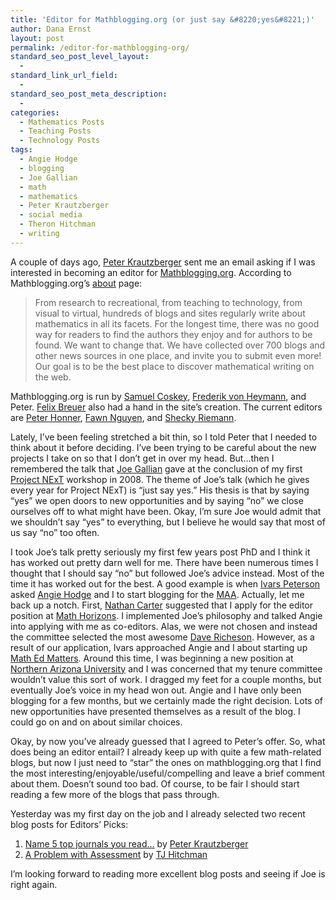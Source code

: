 ```yaml
---
title: 'Editor for Mathblogging.org (or just say &#8220;yes&#8221;)'
author: Dana Ernst
layout: post
permalink: /editor-for-mathblogging-org/
standard_seo_post_level_layout:
  - 
standard_link_url_field:
  - 
standard_seo_post_meta_description:
  - 
categories:
  - Mathematics Posts
  - Teaching Posts
  - Technology Posts
tags:
  - Angie Hodge
  - blogging
  - Joe Gallian
  - math
  - mathematics
  - Peter Krautzberger
  - social media
  - Theron Hitchman
  - writing
---
```

<div class="kcite-section" kcite-section-id="847">
  <p>
    A couple of days ago, <a href="http://boolesrings.org/krautzberger/">Peter Krautzberger</a> sent me an email asking if I was interested in becoming an editor for <a href="http://mathblogging.org">Mathblogging.org</a>. According to Mathblogging.org&#8217;s <a href="http://www.mathblogging.org/about">about</a> page:
  </p>
  
  <blockquote>
    <p>
      From research to recreational, from teaching to technology, from visual to virtual, hundreds of blogs and sites regularly write about mathematics in all its facets. For the longest time, there was no good way for readers to find the authors they enjoy and for authors to be found. We want to change that. We have collected over 700 blogs and other news sources in one place, and invite you to submit even more! Our goal is to be the best place to discover mathematical writing on the web.
    </p>
  </blockquote>
  
  <p>
    Mathblogging.org is run by <a href="http://boolesrings.org/scoskey/">Samuel Coskey</a>, <a href="http://boolesrings.org/vonheymann/">Frederik von Heymann</a>, and Peter. <a href="http://www.felixbreuer.net/">Felix Breuer</a> also had a hand in the site&#8217;s creation. The current editors are <a href="http://mrhonner.com/">Peter Honner</a>, <a href="http://fawnnguyen.com/">Fawn Nguyen</a>, and <a href="http://math-frolic.blogspot.com/">Shecky Riemann</a>.
  </p>
  
  <p>
    Lately, I&#8217;ve been feeling stretched a bit thin, so I told Peter that I needed to think about it before deciding. I&#8217;ve been trying to be careful about the new projects I take on so that I don&#8217;t get in over my head. But&#8230;then I remembered the talk that <a href="http://www.d.umn.edu/~jgallian/">Joe Gallian</a> gave at the conclusion of my first <a href="http://archives.math.utk.edu/projnext/">Project NExT</a> workshop in 2008. The theme of Joe&#8217;s talk (which he gives every year for Project NExT) is &#8220;just say yes.&#8221; His thesis is that by saying &#8220;yes&#8221; we open doors to new opportunities and by saying &#8220;no&#8221; we close ourselves off to what might have been. Okay, I&#8217;m sure Joe would admit that we shouldn&#8217;t say &#8220;yes&#8221; to everything, but I believe he would say that most of us say &#8220;no&#8221; too often.
  </p>
  
  <p>
    I took Joe&#8217;s talk pretty seriously my first few years post PhD and I think it has worked out pretty darn well for me. There have been numerous times I thought that I should say &#8220;no&#8221; but followed Joe&#8217;s advice instead. Most of the time it has worked out for the best. A good example is when <a href="https://sites.google.com/site/ivarspeterson/">Ivars Peterson</a> asked <a href="http://www.unomaha.edu/math/people/hodge/">Angie Hodge</a> and I to start blogging for the <a href="http://maa.org">MAA</a>. Actually, let me back up a notch. First, <a href="https://faculty.bentley.edu/details.asp?uname=ncarter">Nathan Carter</a> suggested that I apply for the editor position at <a href="http://www.maa.org//publications/periodicals/math-horizons">Math Horizons</a>. I implemented Joe&#8217;s philosophy and talked Angie into applying with me as co-editors. Alas, we were not chosen and instead the committee selected the most awesome <a href="http://users.dickinson.edu/~richesod/">Dave Richeson</a>. However, as a result of our application, Ivars approached Angie and I about starting up <a href="http://maamathedmatters.blogspot.com/">Math Ed Matters</a>. Around this time, I was beginning a new position at <a href="http://nau.edu">Northern Arizona University</a> and I was concerned that my tenure committee wouldn&#8217;t value this sort of work. I dragged my feet for a couple months, but eventually Joe&#8217;s voice in my head won out. Angie and I have only been blogging for a few months, but we certainly made the right decision. Lots of new opportunities have presented themselves as a result of the blog. I could go on and on about similar choices.
  </p>
  
  <p>
    Okay, by now you&#8217;ve already guessed that I agreed to Peter&#8217;s offer. So, what does being an editor entail? I already keep up with quite a few math-related blogs, but now I just need to &#8220;star&#8221; the ones on mathblogging.org that I find the most interesting/enjoyable/useful/compelling and leave a brief comment about them. Doesn&#8217;t sound too bad. Of course, to be fair I should start reading a few more of the blogs that pass through.
  </p>
  
  <p>
    Yesterday was my first day on the job and I already selected two recent blog posts for Editors&#8217; Picks:
  </p>
  
  <ol>
    <li>
      <a href="http://www.mathblogging.org/post/59279">Name 5 top journals you read…</a> by <a href="http://boolesrings.org/krautzberger/">Peter Krautzberger</a>
    </li>
    <li>
      <a href="http://www.mathblogging.org/post/58380">A Problem with Assessment</a> by <a href="http://www.uni.edu/theron/">TJ Hitchman</a>
    </li>
  </ol>
  
  <p>
    I&#8217;m looking forward to reading more excellent blog posts and seeing if Joe is right again.
  </p>
  
  <!-- kcite active, but no citations found -->
</div>

<!-- kcite-section 847 -->